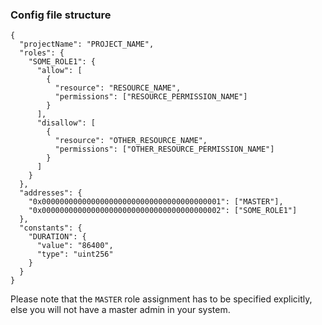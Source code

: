 ### Config file structure

```
{
  "projectName": "PROJECT_NAME",
  "roles": {
    "SOME_ROLE1": {
      "allow": [
        {
          "resource": "RESOURCE_NAME",
          "permissions": ["RESOURCE_PERMISSION_NAME"]
        }
      ],
      "disallow": [
        {
          "resource": "OTHER_RESOURCE_NAME",
          "permissions": ["OTHER_RESOURCE_PERMISSION_NAME"]
        }
      ]
    }
  },
  "addresses": {
    "0x0000000000000000000000000000000000000001": ["MASTER"],
    "0x0000000000000000000000000000000000000002": ["SOME_ROLE1"]
  },
  "constants": {
    "DURATION": {
      "value": "86400",
      "type": "uint256"
    }
  }
}
```

Please note that the `MASTER` role assignment has to be specified explicitly, else you will not have a master admin in your system.
